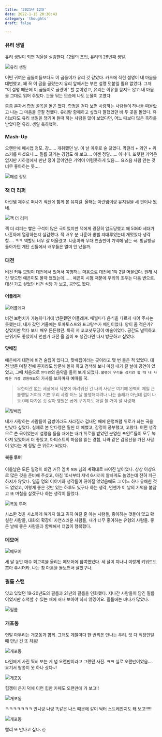 ```yaml
---
title: '2021년 12월'
date: 2022-1-15 20:30:43
category: 'thoughts'
draft: false

---
```


### 유리 생일

유리 생일이 되면 겨울을 실감한다. 12월의 초입, 유리의 26번째 생일.

![유리 생일](./images/dec_1.png)

어떤 귀여운 곰돌이들보다도 이 곰돌이가 유리 것 같았다. 카드에 적힌 설명이 내 마음을 대변했고, 왜 꼭 이 곰을 골랐는지 유리 앞에서는 부연 설명 덧붙일 필요 없었다. 그저 “이 설명 때문에 이 곰돌이로 골랐어” 할 뿐이었고, 유리는 이유를 묻지도 않고 내 마음을 그대로 읽어 주었다. 눈물 닦는 모습에 나도 눈물이 고였다.

종종 혼자서 합정 골목을 돌곤 했다. 합정을 걷다 보면 사랑하는 사람들이 하나둘 떠올랐고 나는 그 마음을 곧잘 전했다. 유리랑 함께하고 싶었다 말했었던 바 두 곳을 돌았다. 유리보다도 유리 생일을 챙기며 들떠 하는 사람을 많이 보았다던, 어느 때보다 많은 축하를 받았다던 유리. 생일 축하했어.

### Mash-Up

오랜만에 매시업 정모. 걍...... 개취했던 날. 이 날 이후로 술 끊었다. 막걸리 + 와인 + 위스키를 마셨으니.... 필름 끊기는 경험도 해 보고.... 이젠 정말...... 아니다. 또렷한 기억은 없지만 지하철에서 만난 정아 끌어안은 기억이 어렴풋하게 있음…. 요즈음 사람 안는 것 너무 좋아하는 듯….

![매셥 정모](./images/dec_2.png)

### 잭 더 리퍼

아란넴 제주로 떠나기 직전에 함께 본 뮤지컬. 올해는 아란넴이랑 뮤지컬을 세 편이나 봤네.

![잭 더 리퍼](./images/dec_3.png)

잭 더 리퍼는 빻은 구석이 많은 극이었지만 잭에게 굉장히 압도당했고 왜 5060 세대가 나훈아에 열광하는지 실감했다. 잭 배우 분 나훈아 뽕삘 지대루였는데 개멋있다 생각함.... ㅋㅋ 역할도 너무 잘 어울렸고. 나훈아와 무대 연출만이 기억에 남는 극. 빙글빙글 돌아가던 계단 신들에서 배우들은 멀미 안 났을까.

### 대전

비건 커뮤 모임이 대전에서 있어서 여행하는 마음으로 대전에 1박 2일 머물렀다. 원래 시간 맞으면 예은이도 볼까 했었는데…… 예은이 시험 때문에 우리의 조우는 다음 번으로. 대신 가고 싶었던 비건 식당 가 보고, 공연도 봤다.

#### 어플레져

![어플레져](./images/dec_4.png)

비건 브런치가 가능하다기에 방문했던 어플레져. 매월마다 음식을 다르게 내어 주시는 듯했는데, 내가 갔던 겨울에는 토마토스프와 표고탕수가 메인이었다. 양이 좀 적은가? 싶었지만 먹다 보니 매우 든든했던. 특히 저 코코넛푸딩이 예술이었다. 공간도 널찍하고 분위기도 좋았어서 언젠가 대전 올 일이 또 생긴다면 다시 방문하고 싶었다.

#### 맞배집

예은에게 대전에 비건 술집이 있다고, 맞배집이라는 곳이라고 몇 번 들은 적 있었다. 대전 방문 며칠 전에 혼자라도 방문해 볼까 하고 검색해 보니 마침 내가 갈 날에 공연이 있었고, 그때 처음으로 `안다영`의 음악을 들어 보게 되었다. `불행이 우리를 삼키려 할 때 내 사랑은 가장 영원해요`의 가사를 보자마자 예매를 꾹.

> 무한이란 없는 세상에서 덕분에 어려워진 건 나의 사랑은 여기에 완벽히 제일 큰 불행일 거여요 기쁜 우리 사랑 어느 날 불행해지려나 나는 술래가 아닌데 겁이 나요 0에 다가온 것 같아 영원은 곱게 구겨져도 매일 쓸 거야 널 사랑해

![먖배집](./images/dec_5.png)

내가 사랑하는 사람들이 금방이라도 사라질까 겁내던 때에 운명처럼 위로가 되는 곡을 만났다 싶었다. 실제로 본 안다영은 훨씬 더 예뻤고, 감정이 풍부했고, 고왔다. 어떤 생각으로 쓴 곡이었는지 설명을 들을 때에는 내가 위로를 받았던 분명한 포인트들이 모두 녹아져 있었어서 더 좋았고, 아티스트의 마음을 읽는 경험, 나와 같은 감정선을 가진 사람이 있다는 게 정말 큰 위로가 되었다.

#### 복동 투어

이튿날은 모든 일정이 비건 커뮤 멤버 `복동` 님의 계획대로 짜여진 날이었다. 상상 이상으로 많은 것을 준비해 주셨고, 아침 10시부터 저녁 6시까지 알차게도 놀았는데 전혀 피곤하지가 않았다. 일곱 명의 이야기와 생각들이 끊이질 않았음에도 그 어느 하나 유해한 것도 없었고, 이렇게 좋은 것만 있는 하루도 있구나 하는 생각, 언젠가 이 날의 기억을 붙잡고 또 며칠을 살겠구나 하는 생각이 들었다.

![복동 투어](./images/dec_6.png)

사소한 것을 사소하게 여기지 않고 귀히 여길 줄 아는 사람들, 좋아하는 것들이 많고 확실한 사람들, 대화의 확장이 자연스러운 사람들, 내가 너무 좋아하는 유형의 사람들. 좋은 날에 좋은 사람들과 함께해서 더없이 행복했다.

### 메모어

![메모어](./images/dec_7.png)

세 달 동안 매주 회고록을 올리는 메모어에 참여했었다. 세 달이 지나니 이렇게 키워드도 뽑아 주시더라. 나는 참 마음을 돌보면서 살았구나.

### 필름 스캔

잊고 있었던 19-20년도의 필름과 21년의 필름을 인화했다. 지나간 사람들이 담긴 필름이었지만 추억할 수 있는 때에 꺼내 보아야 하지 않겠어요. 필름에는 바다가 많았다.

![필름](./images/dec_8.png)

### 개포동

연말 마무리는 개포동과 함께. 그래도 계절마다 한 번씩은 만나는 우리. 셋 다 직장인일 때 만난 건 또 처음!

![개포동](./images/dec_9.png)

타인에게 사진 찍혀 보는 게 넘 오랜만이라고 그랬던 사진. ㅋㅋ 실로 오랜만이었음…. 요기서 땅콩이 옷 하나 샀다~!

![개포동](./images/dec_10.png)

힙쟁이 은지 덕에 이런 힙한 카페도 오랜만에 가 보고!!

![개포동](./images/dec_11.png)

ㅋㅋㅋㅋㅋㅋㅋ 언니랑 나랑 똑같은 나스 때문에 같이 닥터 스트레인지도 돼 보고!!!!!

![개포동](./images/dec_12.png)

빨리 또 만나고 싶다. ღ
